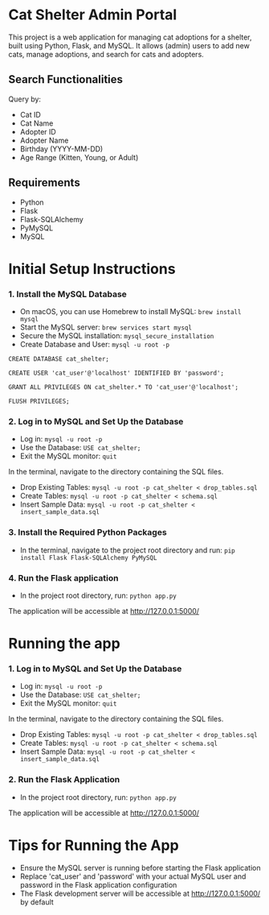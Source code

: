 # Cat Shelter Admin Portal

This project is a web application for managing cat adoptions for a shelter, built using Python, Flask, and MySQL. 
It allows (admin) users to add new cats, manage adoptions, and search for cats and adopters.

## Search Functionalities
Query by:
- Cat ID
- Cat Name
- Adopter ID
- Adopter Name
- Birthday (YYYY-MM-DD)
- Age Range (Kitten, Young, or Adult)

## Requirements
- Python
- Flask
- Flask-SQLAlchemy
- PyMySQL
- MySQL





# Initial Setup Instructions

### 1. Install the MySQL Database
- On macOS, you can use Homebrew to install MySQL: `brew install mysql`
- Start the MySQL server: `brew services start mysql`
- Secure the MySQL installation: `mysql_secure_installation`
- Create Database and User: `mysql -u root -p`

`CREATE DATABASE cat_shelter;`

`CREATE USER 'cat_user'@'localhost' IDENTIFIED BY 'password';`

`GRANT ALL PRIVILEGES ON cat_shelter.* TO 'cat_user'@'localhost';`

`FLUSH PRIVILEGES;`



### 2. Log in to MySQL and Set Up the Database
- Log in: `mysql -u root -p`
- Use the Database: `USE cat_shelter;`
- Exit the MySQL monitor: `quit` 

In the terminal, navigate to the directory containing the SQL files.
- Drop Existing Tables: `mysql -u root -p cat_shelter < drop_tables.sql`
- Create Tables: `mysql -u root -p cat_shelter < schema.sql`
- Insert Sample Data: `mysql -u root -p cat_shelter < insert_sample_data.sql`



### 3. Install the Required Python Packages
- In the terminal, navigate to the project root directory and run: `pip install Flask Flask-SQLAlchemy PyMySQL`


### 4. Run the Flask application
- In the project root directory, run: `python app.py`

The application will be accessible at http://127.0.0.1:5000/





# Running the app

### 1. Log in to MySQL and Set Up the Database
- Log in: `mysql -u root -p`
- Use the Database: `USE cat_shelter;`
- Exit the MySQL monitor: `quit` 

In the terminal, navigate to the directory containing the SQL files.
- Drop Existing Tables: `mysql -u root -p cat_shelter < drop_tables.sql`
- Create Tables: `mysql -u root -p cat_shelter < schema.sql`
- Insert Sample Data: `mysql -u root -p cat_shelter < insert_sample_data.sql`



### 2. Run the Flask Application
- In the project root directory, run: `python app.py`

The application will be accessible at http://127.0.0.1:5000/




# Tips for Running the App
- Ensure the MySQL server is running before starting the Flask application
- Replace 'cat_user' and 'password' with your actual MySQL user and password in the Flask application configuration
- The Flask development server will be accessible at http://127.0.0.1:5000/ by default